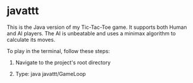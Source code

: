 javattt
=======
This is the Java version of my Tic-Tac-Toe game. It supports both Human and AI players. The AI is unbeatable and uses a minimax algorithm to calculate its moves.

To play in the terminal, follow these steps:

1) Navigate to the project's root directory

2) Type: java javattt/GameLoop

